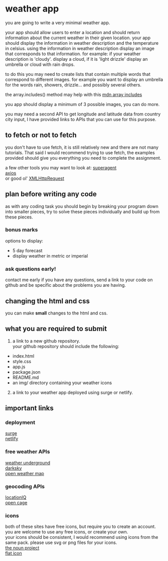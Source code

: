 # weather app

you are going to write a very minimal weather app.

your app should allow users to enter a location and should return information
about the current weather in their given location. your app should display the
information in weather description and the temperature in celsius.
using the information in weather description display an image that corresponds
to that information. for example:
if your weather description is 'cloudy'. display a cloud, if it is 'light drizzle'
display an umbrella or cloud with rain drops.

to do this you may need to create lists that contain multiple words
that correspond to different images. for example you want to display an
umbrella for the words rain, showers, drizzle... and possibly several others.

the array.includes() method may help with this
[mdn array includes](https://developer.mozilla.org/en/docs/Web/JavaScript/Reference/Global_Objects/Array/includes)

you app should display a minimum of 3 possible images, you can do more.

you may need a second API to get longitude and latitude data from country city
input, I have provided links to APIs that you can use for this purpose.

## to fetch or not to fetch

you don't have to use fetch, it is still relatively new and there are not many
tutorials. That said I would recommend trying to use fetch, the examples
provided should give you everything you need to complete the assignment.

a few other tools you may want to look at:
[superagent](https://visionmedia.github.io/superagent/)  
[axios](https://github.com/mzabriskie/axios)  
or good ol' [XMLHttpRequest](https://developer.mozilla.org/en-US/docs/Web/API/XMLHttpRequest)

## plan before writing any code

as with any coding task you should begin by breaking your program down into
smaller pieces, try to solve these pieces individually and build up from these
pieces.

### bonus marks

options to display:

- 5 day forecast
- display weather in metric or imperial


### ask questions early!

contact me early if you have any questions, send a link to your code on github
and be specific about the problems you are having.

## changing the html and css

you can make **small** changes to the html and css.

## what you are required to submit

1) a link to a new github repository.  
your github repository should include the following:
- index.html
- style.css
- app.js
- package.json
- README.md
- an img/ directory containing your weather icons

2) a link to your weather app deployed using surge or netlify.

## important links

### deployment

[surge](https://surge.sh/)  
[netlify](https://www.netlify.com/)

### free weather APIs

[weather underground](https://www.wunderground.com/weather/api/d/docs)  
[darksky](https://darksky.net/dev/docs)  
[open weather map](https://openweathermap.org/api)

### geocoding APIs

[locationIQ](https://locationiq.org/#docs)  
[open cage](https://geocoder.opencagedata.com/api#forward-resp)

### icons

both of these sites have free icons, but require you to create an account.  
you are welcome to use any free icons, or create your own.  
your icons should be consistent, I would recommend using icons from the same
pack.
please use svg or png files for your icons.  
[the noun project](https://thenounproject.com/)  
[flat icon](http://www.flaticon.com/)
